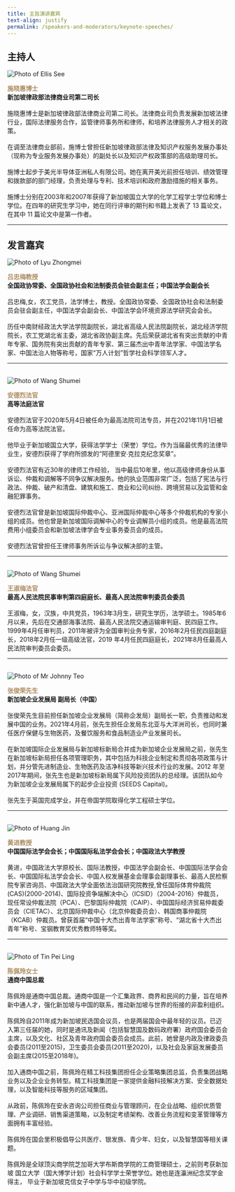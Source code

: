 ```yaml
---
title: 主旨演讲嘉宾
text-align: justify
permalink: /speakers-and-moderators/keynote-speeches/
---
```


<style> 
.content img {
  max-width: 200px;
  margin-left: 0;
}

.speaker-name {
  color: #AC8B60;
}
</style>
## 主持人
<div class="sgds-container">
  <div class="row is-desktop">
    <div class="col is-10-mobile is-10-tablet is-3-desktop is-3-widescreen is-3-fullhd">
    <img src="/images/speakers-keynote speech-Ellis See.jpg" alt="Photo of Ellis See"> 
    </div>
    <div class="col">
    <p>
    <b class="speaker-name">施晓惠博士 </b><br>
    <b>新加坡律政部法律商业司第二司长 </b><br> <br> 
    施晓惠博士是新加坡律政部法律商业司第二司长。法律商业司负责发展新加坡法律行业，国际法律服务合作，监管律师事务所和律师，和培养法律服务人才相关的政策。<br><br>
    在调至法律商业部前，施博士曾担任新加坡律政部法律及知识产权服务发展办事处（现称为专业服务发展办事处）的副处长以及知识产权政策部的高级助理司长。<br><br>
    施博士起步于美光半导体亚洲私人有限公司。她在离开美光前担任培训、绩效管理和拨款部的部门经理，负责处理与专利、技术培训和政府激励措施的相关事务。<br><br>
    施博士分别在2003年和2007年获得了新加坡国立大学的化学工程学士学位和博士学位。在四年的研究生学习中，她在同行评审的期刊和书籍上发表了 13 篇论文，在其中 11 篇论文中是第一作者。
    </p>
    </div>
  </div>
  </div>
  <hr>

## 发言嘉宾

<div class="sgds-container">
  <div class="row is-desktop">
      <div class="col is-10-mobile is-10-tablet is-3-desktop is-3-widescreen is-3-fullhd">
      <img src="/images/speakers-keynote speeches-lyu zhongmei.png" alt="Photo of Lyu Zhongmei"> 
      </div>
      <div class="col">
      <p>
      <b class="speaker-name">吕忠梅教授 </b><br>
      <b>全国政协常委、全国政协社会和法制委员会驻会副主任；中国法学会副会长</b><br> <br> 
    吕忠梅,女，农工党员，法学博士，教授。全国政协常委、全国政协社会和法制委员会驻会副主任，中国法学会副会长、中国法学会环境资源法学研究会会长。<br><br>
    历任中南财经政法大学法学院副院长，湖北省高级人民法院副院长，湖北经济学院院长，农工党湖北省主委，湖北省政协副主席。先后荣获湖北省有突出贡献的中青年专家、国务院有突出贡献的青年专家、第三届杰出中青年法学家、中国法学名家、中国法治人物等称号，国家“万人计划”哲学社会科学领军人才。
    </p>
  </div>
  </div>
  <hr>
  <br>

  <div class="row is-desktop">
      <div class="col is-10-mobile is-10-tablet is-3-desktop is-3-widescreen is-3-fullhd">
      <img src="/images/speakers-keynote speeches-wang shumei.jpg" alt="Photo of Wang Shumei"> 
      </div>
      <div class="col">
      <p>
      <b class="speaker-name">安德烈法官 </b><br>
      <b>高等法庭法官</b><br> <br> 
    安德烈法官于2020年5月4日被任命为最高法院司法专员，并在2021年11月1日被任命为高等法院法官。<br> <br> 
    他毕业于新加坡国立大学，获得法学学士（荣誉）学位。作为当届最优秀的法律毕业生，安德烈获得了学府所颁发的“阿德里安∙克拉克纪念奖章”。<br> <br> 
    安德烈法官有近30年的律师工作经验， 当中最后10年里，他以高级律师身份从事诉讼、仲裁和调解等不同争议解决服务。他的执业范围非常广泛，包括了宪法与行政法、仲裁、破产和清盘、建筑和施工、商业和公司纠纷、跨境贸易以及监管和金融犯罪事务。<br> <br> 
    安德烈法官曾是新加坡国际仲裁中心、亚洲国际仲裁中心等多个仲裁机构的专家小组的成员。他也曾是新加坡国际调解中心的专业调解员小组的成员。他是最高法院费用小组委员会和新加坡法律学会专业事务委员会的成员。<br> <br> 
    安德烈法官曾担任王律师事务所诉讼与争议解决部的主管。
    </p>
  </div>
  </div>
  <hr>
  <br>
  
  <div class="row is-desktop">
      <div class="col is-10-mobile is-10-tablet is-3-desktop is-3-widescreen is-3-fullhd">
      <img src="/images/speakers-keynote speeches-wang shumei.jpg" alt="Photo of Wang Shumei"> 
      </div>
      <div class="col">
      <p>
      <b class="speaker-name">王淑梅法官 </b><br>
      <b>最高人民法院民事审判第四庭庭长、最高人民法院审判委员会委员</b><br> <br> 
    王淑梅，女，汉族，中共党员，1963年3月生，研究生学历，法学硕士。1985年6月以来，先后在交通部海事法院、最高人民法院交通运输审判庭、民四庭工作。1999年4月任审判员，2011年被评为全国审判业务专家，2016年2月任民四庭副庭长，2018年2月任一级高级法官，2019 年4月任民四庭庭长，2021年8月任最高人民法院审判委员会委员。
    </p>
  </div>
  </div>
  <hr>
  <br>

  <div class="row is-desktop">
    <div class="col is-10-mobile is-10-tablet is-3-desktop is-3-widescreen is-3-fullhd">
    <img src="/images/speakers-keynote speech-Johnny Teo.jpg" alt="Photo of Mr Johnny Teo"> 
    </div>
    <div class="col">
    <p>
    <b class="speaker-name">张俊荣先生 </b><br>
    <b>新加坡企业发展局 副局长（中国）</b><br> <br> 
   张俊荣先生目前担任新加坡企业发展局（简称企发局）副局长一职，负责推动和发展中国的业务。2021年4月前，张先生担任企发局东北亚与大洋洲司长，也同时兼任医疗保健与生物医药，及餐饮服务和食品制造业产业发展司长。</b><br> <br>  
   在新加坡国际企业发展局与新加坡标新局合并成为新加坡企业发展局之前，张先生在新加坡标新局担任各项管理职务，其中包括为科技企业制定和贯彻各项政策与计划，并分管先进制造业、生物医药及洁净科技等新兴技术行业的发展。2012 年至2017年期间，张先生也是新加坡标新局属下风险投资团队的总经理。该团队如今为新加坡企业发展局属下的起步企业投资 (SEEDS Capital)。<br> <br> 
   张先生于英国完成学业，并在帝国学院取得化学工程硕士学位。</p>
</div>
</div>
<hr>
<br>

  <div class="row is-desktop">
      <div class="col is-10-mobile is-10-tablet is-3-desktop is-3-widescreen is-3-fullhd">
      <img src="/images/speakers-keynote speeches-huang jin.jpg" alt="Photo of Huang Jin"> 
      </div>
      <div class="col">
      <p>
      <b class="speaker-name">黄进教授 </b><br>
      <b>中国国际法学会会长；中国国际私法学会会长；中国政法大学教授</b><br> <br> 
    黄进，中国政法大学原校长、国际法教授，中国法学会副会长、中国国际法学会会长、中国国际私法学会会长、中国人权发展基金会理事会副理事长、最高人民检察院专家咨询员、中国政法大学全面依法治国研究院教授,曾任国际体育仲裁院(CAS)(2000-2014)、国际投资争端解决中心（ICSID）（2004-2016）仲裁员，现任常设仲裁法院（PCA）、巴黎国际仲裁院（CAIP）、中国国际经济贸易仲裁委员会（CIETAC）、北京国际仲裁中心（北京仲裁委员会）、韩国商事仲裁院（KCAB）仲裁员。曾获首届“中国十大杰出青年法学家”称号、“湖北省十大杰出青年”称号、宝钢教育奖优秀教师特等奖。
    </p>
  </div>
  </div>
  <hr>
  <br>

 <div class="row is-desktop">
    <div class="col is-10-mobile is-10-tablet is-3-desktop is-3-widescreen is-3-fullhd">
    <img src="/images/speakers-keynote speech-Tin Pei Ling.JPG" alt="Photo of Tin Pei Ling"> 
    </div>
    <div class="col">
    <p>
    <b class="speaker-name">陈佩玲女士 </b><br>
    <b>通商中国总裁</b><br> <br> 
   陈佩玲是通商中国总裁。通商中国是一个汇集政界、商界和民间的力量，旨在培养新中通人才，强化新加坡与中国的联系，推动新加坡与世界的衔接的非盈利组织。<br><br>
陈佩玲自2011年成为新加坡民选国会议员，也是两届国会中最年轻的议员。已迈入第三任届的她，同时是通讯及新闻（包括智慧国及数码政府署）政府国会委员会主席，以及文化、社区及青年政府国会委员会成员。此前，她曾是内政及律政委员会委员(2011至2015)，卫生委员会委员(2011至2020)，以及社会及家庭发展委员会副主席(2015至2018年)。<br><br>
加入通商中国之前，陈佩玲在精工科技集团担任企业策略集团总监，负责集团战略业务以及企业业务转型。精工科技集团是一家提供金融科技解决方案、安全数据处理，以及智能科技等服务的区域集团。<br><br>
从政前，陈佩玲在安永咨询公司担任商业与管理顾问，在企业战略、组织优质管理、产业调研、销售渠道策略，以及制定考绩架构、改善业务流程和变革管理等方面拥有丰富经验。<br><br>
陈佩玲在国会里积极倡导公共医疗、银发族、青少年、妇女，以及智慧国等相关课题。<br><br>
陈佩玲是全球顶尖商学院芝加哥大学布斯商学院的工商管理硕士，之前则考获新加坡 国立大学（国大博学计划）社会科学学士荣誉学位。她也是连灜洲纪念奖学金得主， 毕业于新加坡克信女子中学与华中初级学院。
</p>
</div>
</div>
</div>
